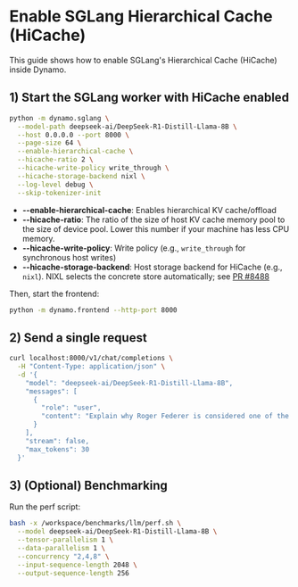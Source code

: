 <!--
SPDX-FileCopyrightText: Copyright (c) 2025 NVIDIA CORPORATION & AFFILIATES. All rights reserved.
SPDX-License-Identifier: Apache-2.0
-->

# Enable SGLang Hierarchical Cache (HiCache)

This guide shows how to enable SGLang's Hierarchical Cache (HiCache) inside Dynamo.

## 1) Start the SGLang worker with HiCache enabled

```bash
python -m dynamo.sglang \
  --model-path deepseek-ai/DeepSeek-R1-Distill-Llama-8B \
  --host 0.0.0.0 --port 8000 \
  --page-size 64 \
  --enable-hierarchical-cache \
  --hicache-ratio 2 \
  --hicache-write-policy write_through \
  --hicache-storage-backend nixl \
  --log-level debug \
  --skip-tokenizer-init
```

- **--enable-hierarchical-cache**: Enables hierarchical KV cache/offload
- **--hicache-ratio**: The ratio of the size of host KV cache memory pool to the size of device pool. Lower this number if your machine has less CPU memory.
- **--hicache-write-policy**: Write policy (e.g., `write_through` for synchronous host writes)
- **--hicache-storage-backend**: Host storage backend for HiCache (e.g., `nixl`). NIXL selects the concrete store automatically; see [PR #8488](https://github.com/sgl-project/sglang/pull/8488)


Then, start the frontend:
```bash
python -m dynamo.frontend --http-port 8000
```

## 2) Send a single request

```bash
curl localhost:8000/v1/chat/completions \
  -H "Content-Type: application/json" \
  -d '{
    "model": "deepseek-ai/DeepSeek-R1-Distill-Llama-8B",
    "messages": [
      {
        "role": "user",
        "content": "Explain why Roger Federer is considered one of the greatest tennis players of all time"
      }
    ],
    "stream": false,
    "max_tokens": 30
  }'
```

## 3) (Optional) Benchmarking

Run the perf script:
```bash
bash -x /workspace/benchmarks/llm/perf.sh \
  --model deepseek-ai/DeepSeek-R1-Distill-Llama-8B \
  --tensor-parallelism 1 \
  --data-parallelism 1 \
  --concurrency "2,4,8" \
  --input-sequence-length 2048 \
  --output-sequence-length 256
```
